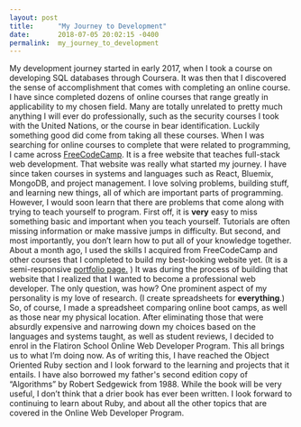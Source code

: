 ```yaml
---
layout: post
title:      "My Journey to Development"
date:       2018-07-05 20:02:15 -0400
permalink:  my_journey_to_development
---
```



My development journey started in early 2017, when I took a course on developing SQL databases through Coursera. It was then that I discovered the sense of accomplishment that comes with completing an online course. I have since completed dozens of online courses that range greatly in applicability to my chosen field. Many are totally unrelated to pretty much anything I will ever do professionally, such as the security courses I took with the United Nations, or the course in bear identification. 
Luckily something good did come from taking all these courses. When I was searching for online courses to complete that were related to programming, I came across [FreeCodeCamp](https://www.freecodecamp.org/). It is a free website that teaches full-stack web development. That website was really what started my journey. I have since taken courses in systems and languages such as React, Bluemix, MongoDB, and project management. I love solving problems, building stuff, and learning new things, all of which are important parts of programming.
However, I would soon learn that there are problems that come along with trying to teach yourself to program. First off, it is **very** easy to miss something basic and important when you teach yourself. Tutorials are often missing information or make massive jumps in difficulty. But second, and most importantly, you don’t learn how to put all of your knowledge together.
About a month ago, I used the skills I acquired from FreeCodeCamp and other courses that I completed to build my best-looking website yet. (It is a semi-responsive [portfolio page.](http://www.resays.com/) ) It was during the process of building that website that I realized that I wanted to become a professional web developer. The only question, was how?
One prominent aspect of my personality is my love of research. (I create spreadsheets for **everything**.) So, of course, I made a spreadsheet comparing online boot camps, as well as those near my physical location. After eliminating those that were absurdly expensive and narrowing down my choices based on the languages and systems taught, as well as student reviews, I decided to enrol in the Flatiron School Online Web Developer Program.
This all brings us to what I’m doing now. As of writing this, I have reached the Object Oriented Ruby section and I look forward to the learning and projects that it entails. I have also borrowed my father's second edition copy of “Algorithms” by Robert Sedgewick from 1988. While the book will be very useful, I don’t think that a drier book has ever been written. I look forward to continuing to learn about Ruby, and about all the other topics that are covered in the Online Web Developer Program.
